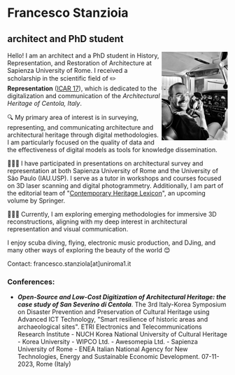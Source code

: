 # Francesco Stanzioia 

## architect and PhD student

<img align="right" width="30%" height="auto" src="profile pic 2.jpg">

Hello! I am an architect and a PhD student in History, Representation, and Restoration of Architecture at Sapienza University of Rome. I received a scholarship in the scientific field of ✏️ **Representation** ([ICAR 17](https://www.unioneitalianadisegno.it/wp/declaratoria/)), which is dedicated to the digitalization and communication of the *Architectural Heritage of Centola, Italy*. 

🔍 My primary area of interest is in surveying, representing, and communicating architecture and architectural heritage through digital methodologies. I am particularly focused on the quality of data and the effectiveness of digital models as tools for knowledge dissemination.

👨🏻‍🏫 I have participated in presentations on architectural survey and representation at both Sapienza University of Rome and the University of São Paulo (IAU.USP). I serve as a tutor in workshops and courses focused on 3D laser scanning and digital photogrammetry. Additionally, I am part of the editorial team of "[Contemporary Heritage Lexicon](https://contemporaryheritage.wixsite.com/lexicon)", an upcoming volume by Springer.

👨🏻‍💻 Currently, I am exploring emerging methodologies for immersive 3D reconstructions, aligning with my deep interest in architectural representation and visual communication.

I enjoy scuba diving, flying, electronic music production, and DJing, and many other ways of exploring the beauty of the world 😊

Contact: francesco.stanziola[at]uniroma1.it


### Conferences:
- ***Open-Source and Low-Cost Digitization of Architectural Heritage: the case study of San Severino di Centola***. The 3rd Italy-Korea Symposium on Disaster Prevention and Preservation of Cultural Heritage using Advanced ICT Technology, "Smart resilience of historic areas and archaeological sites". ETRI Electronics and Telecommunications Research Institute - NUCH Korea National University of Cultural Heritage - Korea University - WIPCO Ltd. - Awesomepia Ltd. - Sapienza University of Rome - ENEA Italian National Agency for New Technologies, Energy and Sustainable Economic Development. 07-11-2023, Rome (Italy)

